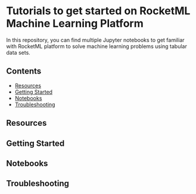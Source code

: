 # Tutorials to get started on RocketML Machine Learning Platform

In this repository, you can find multiple Jupyter notebooks to get familiar with RocketML platform to solve machine learning problems using tabular data sets.

## Contents

- [Resources](resources)
- [Getting Started](getting-started)
- [Notebooks](notebooks)
- [Troubleshooting](troubleshooting)

## Resources

## Getting Started

## Notebooks

## Troubleshooting

